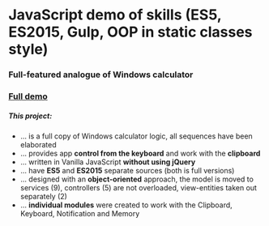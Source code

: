 <h1>JavaScript demo of skills (ES5, ES2015, Gulp, OOP in static classes style)</h1>
<h3>Full-featured analogue of Windows calculator</h3>
<h3><a href="http://melomance.net/calc">Full demo</a></h3>
<h5>This project:</h5>
<ul>
  <li>... is a full copy of Windows calculator logic, all sequences have been elaborated</li>
  <li>... provides app <strong>control from the keyboard</strong> and work with the <strong>clipboard</strong></li>
  <li>... written in Vanilla JavaScript <strong>without using jQuery</strong></li>
  <li>... have <strong>ES5</strong> and <strong>ES2015</strong> separate sources (both is full versions)</li>
  <li>... designed with an <strong>object-oriented</strong> approach, the model is moved to services (9), controllers (5) are not overloaded, view-entities taken out separately (2)</li>
  <li>... <strong>individual modules</strong> were created to work with the Clipboard, Keyboard, Notification and Memory</li>
</ul>
